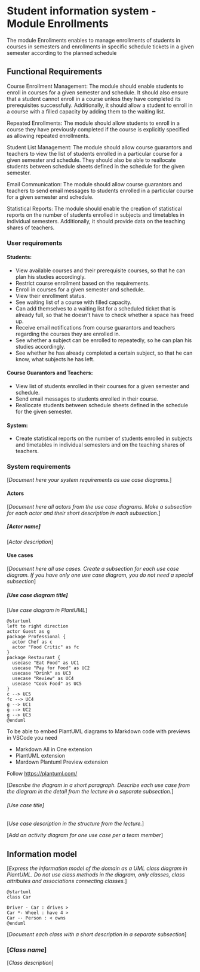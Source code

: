 # Student information system - Module Enrollments

The module Enrollments enables to manage enrollments of students in courses in semesters and enrollments in specific schedule tickets in a given semester according to the planned schedule

## Functional Requirements

Course Enrollment Management: The module should enable students to enroll in courses for a given semester and schedule. It should also ensure that a student cannot enroll in a course unless they have completed its prerequisites successfully. Additionally, it should allow a student to enroll in a course with a filled capacity by adding them to the waiting list.

Repeated Enrollments: The module should allow students to enroll in a course they have previously completed if the course is explicitly specified as allowing repeated enrollments.

Student List Management: The module should allow course guarantors and teachers to view the list of students enrolled in a particular course for a given semester and schedule. They should also be able to reallocate students between schedule sheets defined in the schedule for the given semester.

Email Communication: The module should allow course guarantors and teachers to send email messages to students enrolled in a particular course for a given semester and schedule.

Statistical Reports: The module should enable the creation of statistical reports on the number of students enrolled in subjects and timetables in individual semesters. Additionally, it should provide data on the teaching shares of teachers.

### User requirements

#### Students: ####
* View available courses and their prerequisite courses, so that he can plan his studies accordingly.
* Restrict course enrollment based on the requirements.
* Enroll in courses for a given semester and schedule.
* View their enrollment status.
* See waiting list of a course with filled capacity.
* Can add themselves to a waiting list for a scheduled ticket that is already full, so that he doesn't have to check whether a space has freed up.
* Receive email notifications from course guarantors and teachers regarding the courses they are enrolled in.
* See whether a subject can be enrolled to repeatedly, so he can plan his studies accordingly.
* See whether he has already completed a certain subject, so that he can know, what subjects he has left.

#### Course Guarantors and Teachers: ####
* View list of students enrolled in their courses for a given semester and schedule.
* Send email messages to students enrolled in their course.
* Reallocate students between schedule sheets defined in the schedule for the given semester.

#### System: ####
* Create statistical reports on the number of students enrolled in subjects and timetables in individual semesters and on the teaching shares of teachers.

### System requirements

[*Document here your system requirements as use case diagrams.*]

#### Actors

[*Document here all actors from the use case diagrams. Make a subsection for each actor and their short description in each subsection.*]

##### [*Actor name*]

[*Actor description*]

#### Use cases

[*Document here all use cases. Create a subsection for each use case diagram. If you have only one use case diagram, you do not need a special subsection*]

##### [*Use case diagram title*]

[*Use case diagram in PlantUML*]

```plantuml
@startuml
left to right direction
actor Guest as g
package Professional {
  actor Chef as c
  actor "Food Critic" as fc
}
package Restaurant {
  usecase "Eat Food" as UC1
  usecase "Pay for Food" as UC2
  usecase "Drink" as UC3
  usecase "Review" as UC4
  usecase "Cook Food" as UC5
}
c --> UC5
fc --> UC4
g --> UC1
g --> UC2
g --> UC3
@enduml
```

To be able to embed PlantUML diagrams to Markdown code with previews in VSCode you need
* Markdown All in One extension
* PlantUML extension
* Mardown Plantuml Preview extension

Follow https://plantuml.com/

[*Describe the diagram in a short paragraph. Describe each use case from the diagram in the detail from the lecture in a separate subsection.*]

###### [*Use case title*]

[*Use case description in the structure from the lecture.*]

[*Add an activity diagram for one use case per a team member*]

## Information model

[*Express the information model of the domain as a UML class diagram in PlantUML. Do not use class methods in the diagram, only classes, class attributes and associations connecting classes.*]

```plantuml
@startuml
class Car

Driver - Car : drives >
Car *- Wheel : have 4 >
Car -- Person : < owns
@enduml
```

[*Document each class with a short description in a separate subsection*]

### [*Class name*]

[*Class description*]